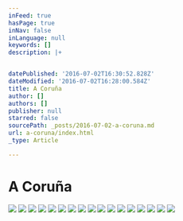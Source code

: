 ```yaml
---
inFeed: true
hasPage: true
inNav: false
inLanguage: null
keywords: []
description: |+


datePublished: '2016-07-02T16:30:52.828Z'
dateModified: '2016-07-02T16:28:00.584Z'
title: A Coruña
author: []
authors: []
publisher: null
starred: false
sourcePath: _posts/2016-07-02-a-coruna.md
url: a-coruna/index.html
_type: Article

---
```

# A Coruña
![](https://the-grid-user-content.s3-us-west-2.amazonaws.com/c8e28f59-ae3a-4ef3-a1ff-34e7795a721a.jpg)
![](https://the-grid-user-content.s3-us-west-2.amazonaws.com/4bc317cc-7192-452f-a529-ea357b07a346.jpg)
![](https://the-grid-user-content.s3-us-west-2.amazonaws.com/ef72fcc8-1835-4d0e-800d-6d544f088bc1.jpg)
![](https://the-grid-user-content.s3-us-west-2.amazonaws.com/18789e2c-6883-46b4-af41-a8d36453da20.jpg)
![](https://the-grid-user-content.s3-us-west-2.amazonaws.com/07dff827-8972-4d4b-94ba-9ffd261b9750.jpg)
![](https://the-grid-user-content.s3-us-west-2.amazonaws.com/0059dfa9-1b48-4d82-b0fc-57d3eb983348.jpg)
![](https://the-grid-user-content.s3-us-west-2.amazonaws.com/43552f23-94d8-43a1-8402-28b25a23f9a1.jpg)
![](https://the-grid-user-content.s3-us-west-2.amazonaws.com/dc8640e2-ee92-4aa9-ac24-d132c4b6907b.jpg)
![](https://the-grid-user-content.s3-us-west-2.amazonaws.com/a90bbd03-9a49-49f3-867f-61d463062aa1.jpg)
![](https://the-grid-user-content.s3-us-west-2.amazonaws.com/68f882d7-f4ed-43bb-9393-21e3d11c45db.jpg)
![](https://the-grid-user-content.s3-us-west-2.amazonaws.com/145977ec-1df7-41d4-bd23-5157fda09f52.jpg)
![](https://the-grid-user-content.s3-us-west-2.amazonaws.com/2c8f0211-c1d5-4167-a714-8a206d31bd54.jpg)
![](https://the-grid-user-content.s3-us-west-2.amazonaws.com/1525b718-5ca7-4592-8364-6ddb810a2d73.jpg)
![](https://the-grid-user-content.s3-us-west-2.amazonaws.com/21cbe949-df2f-4133-a023-64c098c4fb89.jpg)
![](https://the-grid-user-content.s3-us-west-2.amazonaws.com/3a00a3a1-e594-43f8-bbad-52300e5061f2.jpg)
![](https://the-grid-user-content.s3-us-west-2.amazonaws.com/1fc70055-4c1d-4934-8136-990722844897.jpg)
![](https://the-grid-user-content.s3-us-west-2.amazonaws.com/502a1c79-6e85-4c28-b3f7-2f0d9cf26c8e.jpg)